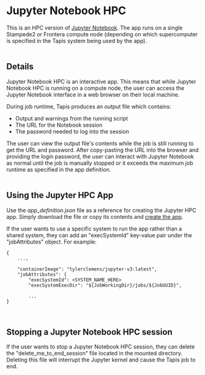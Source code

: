 # Jupyter Notebook HPC

This is an HPC version of [Jupyter Notebook](https://jupyter-notebook.readthedocs.io/en/stable/). The app runs on a single Stampede2 or Frontera compute node (depending on which supercomputer is specified in the Tapis system being used by the app). <br></br>


## Details

Jupyter Notebook HPC is an interactive app. This means that while Jupyter Notebook HPC is running on a compute node, the user can access the Jupyter Notebook interface in a web browser on their local machine.

During job runtime, Tapis produces an output file which contains:
* Output and warnings from the running script
* The URL for the Notebook session
* The password needed to log into the session

The user can view the output file's contents while the job is still running to get the URL and password. After copy-pasting the URL into the browser and providing the login password, the user can interact with Jupyter Notebook as normal until the job is manually stopped or it exceeds the maximum job runtime as specified in the app definition. <br></br>


## Using the Jupyter HPC App

Use the _app_definition.json_ file as a reference for creating the Jupyter HPC app. Simply download the file or copy its contents and [create the app](https://tapis.readthedocs.io/en/latest/technical/apps.html#creating-an-application).

If the user wants to use a specific system to run the app rather than a shared system, they can add an "execSystemId" key-value pair under the "jobAttributes" object. For example:

```
{
    ...,

    "containerImage": "tylerclemens/jupyter-v3:latest",
    "jobAttributes": {
        "execSystemId": <SYSTEM_NAME_HERE>
        "execSystemExecDir": "${JobWorkingDir}/jobs/${JobUUID}",
        
        ...
}
```
<br>


## Stopping a Jupyter Notebook HPC session

If the user wants to stop a Jupyter Notebook HPC session, they can delete the "delete_me_to_end_session" file located in the mounted directory. Deleting this file will interrupt the Jupyter kernel and cause the Tapis job to end.